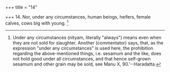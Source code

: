+++
title = "14"

+++
14. Nor, under any circumstances, human beings, heifers, female calves, cows big with young. [^11] 


[^11]:  Under any circumstances (nityam, literally "always") means even when they are not sold for slaughter. Another (commentator) says, that, as the expression "under any circumstances" is used here, the prohibition regarding the above-mentioned things, i.e. sesamum and the like, does not hold good under all circumstances, and that hence self-grown sesamum and other grain may be sold, see Manu X, 90.'--Haradatta.
